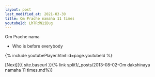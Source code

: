 ```yaml
---
layout: post
last_modified_at: 2021-03-30
title: Om Prache namaha 11 times
youtubeId: LhTRdN1iBug
---
```

 
 
Om Prache nama 
 
 -  Who is before everybody 
 
  
 
  
 
 
 
 
 
 


{% include youtubePlayer.html id=page.youtubeId %}
 
[Next]({{ site.baseurl }}{% link  split1/_posts/2013-08-02-Om dakshinaya namaha 11 times.md%})
 
